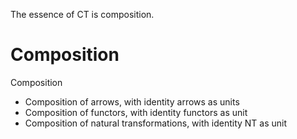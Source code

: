 
The essence of CT is composition.

# Composition

Composition
- Composition of arrows, with identity arrows as units
- Composition of functors, with identity functors as unit
- Composition of natural transformations, with identity NT as unit
